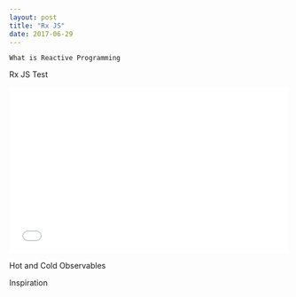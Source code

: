 ```yaml
---
layout: post
title: "Rx JS"
date: 2017-06-29
---
```


<code>What is Reactive Programming</code>

Rx JS Test
<iframe width="100%" height="300" src="//jsfiddle.net/pree888/4jebmpks/embedded/" allowfullscreen="allowfullscreen" frameborder="0"></iframe>


Hot and Cold Observables


Inspiration
